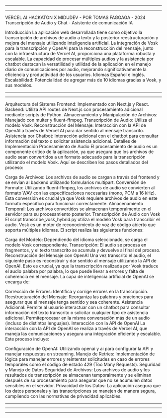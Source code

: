 --------------------------------------------------------------------------------------------------------------------------------------
--------------------------------------------------------------------------------------------------------------------------------------


VERCEL AI HACKATON X MIDUDEV - POR TOMAS FAGOAGA - 2024  
Transcripción de Audio y Chat - Asistente de comunicación IA

Introducción
La aplicación web desarrollada tiene como objetivo la transcripción de archivos de audio a texto y la posterior reestructuración y mejora del mensaje utilizando inteligencia artificial. 
La integración de Vosk para la transcripción y OpenAI para la reconstrucción del mensaje, junto con la infraestructura de Vercel AI, proporciona una plataforma robusta y escalable. 
La capacidad de procesar múltiples audios y la asistencia por chatbot destacan la versatilidad y utilidad de la aplicación en el manejo diario de comunicaciones por audio, mejorando significativamente la eficiencia y productividad de los usuarios. 
Idiomas Español e inglés.
Escalabilidad:  Potencialidad de agregar más de 10 idiomas gracias a Vosk, y sus modelos.

--------------------------------------------------------------------------------------------------------------------------------------
--------------------------------------------------------------------------------------------------------------------------------------

Arquitectura del Sistema
Frontend: Implementado con Next.js y React.
Backend: Utiliza API routes de Next.js con procesamiento adicional mediante scripts de Python.
Almacenamiento y Manipulación de Archivos: Manejado con multer y fluent-ffmpeg.
Transcripción de Audio: Utiliza el modelo Vosk.
Reconstrucción del Mensaje: Interacción con la API de OpenAI a través de Vercel AI para dar sentido al mensaje transcrito.
Asistencia por Chatbot: Interacción adicional con el chatbot para consultar información del texto o solicitar asistencia adicional.
Detalles de Implementación
Procesamiento de Audio
El procesamiento de audio es un componente crítico de la aplicación, ya que asegura que los archivos de audio sean convertidos a un formato adecuado para la transcripción utilizando el modelo Vosk. Aquí se describen los pasos detallados del proceso:

Carga de Archivos: Los archivos de audio se cargan a través del frontend y se envían al backend utilizando formularios multipart.
Conversión de Formato: Utilizando fluent-ffmpeg, los archivos de audio se convierten al formato WAV con las especificaciones necesarias (mono, PCM a 16 kHz). Esta conversión es crucial ya que Vosk requiere archivos de audio en este formato específico para funcionar correctamente.
Almacenamiento Temporal: Los archivos convertidos se almacenan temporalmente en el servidor para su procesamiento posterior.
Transcripción de Audio con Vosk
El script transcribe_vosk_hybrid.py utiliza el modelo Vosk para transcribir el audio. Vosk es un motor de reconocimiento de voz de código abierto que soporta múltiples idiomas. El script realiza las siguientes funciones:

Carga del Modelo: Dependiendo del idioma seleccionado, se carga el modelo Vosk correspondiente.
Transcripción: El audio se procesa en fragmentos, y el texto transcrito se acumula y devuelve al final del proceso.
Reconstrucción del Mensaje con OpenAI
Una vez transcrito el audio, el siguiente paso es reconstruir y dar sentido al mensaje utilizando la API de OpenAI. Esto es crucial, ya que la transcripción realizada por Vosk traduce el audio palabra por palabra, lo que puede llevar a errores y falta de coherencia en el mensaje. La capa de inteligencia artificial de OpenAI se encarga de:

Corrección de Errores: Identifica y corrige errores en la transcripción.
Reestructuración del Mensaje: Reorganiza las palabras y oraciones para asegurar que el mensaje tenga sentido y sea coherente.
Asistencia Adicional: Permite al usuario interactuar con un chatbot para consultar información del texto transcrito o solicitar cualquier tipo de asistencia adicional. Permiteprocesar en la misma conversación más de un audio (incluso de distintos lenguajes).
Interacción con la API de OpenAI
La interacción con la API de OpenAI se realiza a través de Vercel AI, que maneja las comunicaciones y asegura una integración eficiente y escalable. Este proceso incluye:

Configuración de OpenAI: Utilizando openai y ai para configurar la API y manejar respuestas en streaming.
Manejo de Retries: Implementación de lógica para manejar errores y reintentar solicitudes en caso de errores temporales como el código de estado 429 (Too Many Requests).
Seguridad y Manejo de Datos
Seguridad de Archivos: Los archivos de audio y los resultados de transcripción se almacenan temporalmente y se eliminan después de su procesamiento para asegurar que no se acumulen datos sensibles en el servidor.
Privacidad de los Datos: La aplicación asegura que los datos personales y las transcripciones se manejen de manera segura, cumpliendo con las normativas de privacidad aplicables.

-------------------------------------------------------------------
-------------------------------------------------------------------
-------------------------------------------------------------------

